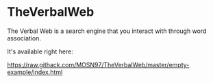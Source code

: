 # TheVerbalWeb

The Verbal Web is a search engine that you interact with through word association.

It's available right here:

https://raw.githack.com/MOSN97/TheVerbalWeb/master/empty-example/index.html
